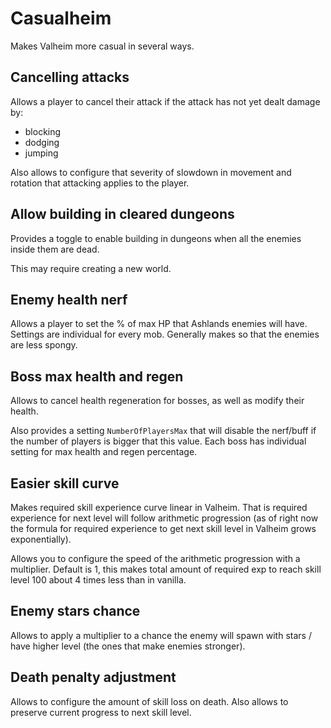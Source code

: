 # Casualheim
Makes Valheim more casual in several ways.

## Cancelling attacks
Allows a player to cancel their attack if the attack has not yet dealt damage by:
- blocking
- dodging
- jumping

Also allows to configure that severity of slowdown in movement and rotation that attacking applies to the player.

## Allow building in cleared dungeons
Provides a toggle to enable building in dungeons when all the enemies inside them are dead.

This may require creating a new world.

## Enemy health nerf
Allows a player to set the % of max HP that Ashlands enemies will have.
Settings are individual for every mob.
Generally makes so that the enemies are less spongy.

## Boss max health and regen
Allows to cancel health regeneration for bosses, as well as modify their health.

Also provides a setting `NumberOfPlayersMax` that will disable the nerf/buff if the number of players is bigger that this value.
Each boss has individual setting for max health and regen percentage.

## Easier skill curve
Makes required skill experience curve linear in Valheim. That is required experience for next level will follow arithmetic progression (as of right now the formula for required experience to get next skill level in Valheim grows exponentially).

Allows you to configure the speed of the arithmetic progression with a multiplier. Default is 1, this makes total amount of required exp to reach skill level 100 about 4 times less than in vanilla.

## Enemy stars chance
Allows to apply a multiplier to a chance the enemy will spawn with stars / have higher level (the ones that make enemies stronger).

## Death penalty adjustment
Allows to configure the amount of skill loss on death. Also allows to preserve current progress to next skill level.